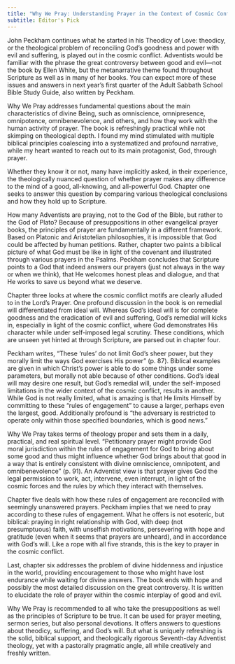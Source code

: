 ```yaml
---
title: "Why We Pray: Understanding Prayer in the Context of Cosmic Conflict"
subtitle: Editor's Pick
---
```


John Peckham continues what he started in his Theodicy of Love: theodicy, or the theological problem of reconciling God’s goodness and power with evil and suffering, is played out in the cosmic conflict. Adventists would be familiar with the phrase the great controversy between good and evil—not the book by Ellen White, but the metanarrative theme found throughout Scripture as well as in many of her books. You can expect more of these issues and answers in next year’s first quarter of the Adult Sabbath School Bible Study Guide, also written by Peckham.

Why We Pray addresses fundamental questions about the main characteristics of divine Being, such as omniscience, omnipresence, omnipotence, omnibenevolence, and others, and how they work with the human activity of prayer. The book is refreshingly practical while not skimping on theological depth. I found my mind stimulated with multiple biblical principles coalescing into a systematized and profound narrative, while my heart wanted to reach out to its main protagonist, God, through prayer.

Whether they know it or not, many have implicitly asked, in their experience, the theologically nuanced question of whether prayer makes any difference to the mind of a good, all-knowing, and all-powerful God. Chapter one seeks to answer this question by comparing various theological conclusions and how they hold up to Scripture.

How many Adventists are praying, not to the God of the Bible, but rather to the God of Plato? Because of presuppositions in other evangelical prayer books, the principles of prayer are fundamentally in a different framework. Based on Platonic and Aristotelian philosophies, it is impossible that God could be affected by human petitions. Rather, chapter two paints a biblical picture of what God must be like in light of the covenant and illustrated through various prayers in the Psalms. Peckham concludes that Scripture points to a God that indeed answers our prayers (just not always in the way or when we think), that He welcomes honest pleas and dialogue, and that He works to save us beyond what we deserve.

Chapter three looks at where the cosmic conflict motifs are clearly alluded to in the Lord’s Prayer. One profound discussion in the book is on remedial will differentiated from ideal will. Whereas God’s ideal will is for complete goodness and the eradication of evil and suffering, God’s remedial will kicks in, especially in light of the cosmic conflict, where God demonstrates His character while under self-imposed legal scrutiny. These conditions, which are unseen yet hinted at through Scripture, are parsed out in chapter four.

Peckham writes, “These ‘rules’ do not limit God’s sheer power, but they morally limit the ways God exercises His power” (p. 87). Biblical examples are given in which Christ’s power is able to do some things under some parameters, but morally not able because of other conditions. God’s ideal will may desire one result, but God’s remedial will, under the self-imposed limitations in the wider context of the cosmic conflict, results in another. While God is not really limited, what is amazing is that He limits Himself by committing to these “rules of engagement” to cause a larger, perhaps even the largest, good. Additionally profound is “the adversary is restricted to operate only within those specified boundaries, which is good news.”

Why We Pray takes terms of theology proper and sets them in a daily, practical, and real spiritual level. “Petitionary prayer might provide God moral jurisdiction within the rules of engagement for God to bring about some good and thus might influence whether God brings about that good in a way that is entirely consistent with divine omniscience, omnipotent, and omnibenevolence” (p. 91). An Adventist view is that prayer gives God the legal permission to work, act, intervene, even interrupt, in light of the cosmic forces and the rules by which they interact with themselves.

Chapter five deals with how these rules of engagement are reconciled with seemingly unanswered prayers. Peckham implies that we need to pray according to these rules of engagement. What he offers is not esoteric, but biblical: praying in right relationship with God, with deep (not presumptuous) faith, with unselfish motivations, persevering with hope and gratitude (even when it seems that prayers are unheard), and in accordance with God’s will. Like a rope with all five strands, this is the key to prayer in the cosmic conflict.

Last, chapter six addresses the problem of divine hiddenness and injustice in the world, providing encouragement to those who might have lost endurance while waiting for divine answers. The book ends with hope and possibly the most detailed discussion on the great controversy. It is written to elucidate the role of prayer within the cosmic interplay of good and evil.

Why We Pray is recommended to all who take the presuppositions as well as the principles of Scripture to be true. It can be used for prayer meeting, sermon series, but also personal devotions. It offers answers to questions about theodicy, suffering, and God’s will. But what is uniquely refreshing is the solid, biblical support, and theologically rigorous Seventh-day Adventist theology, yet with a pastorally pragmatic angle, all while creatively and freshly written. 
